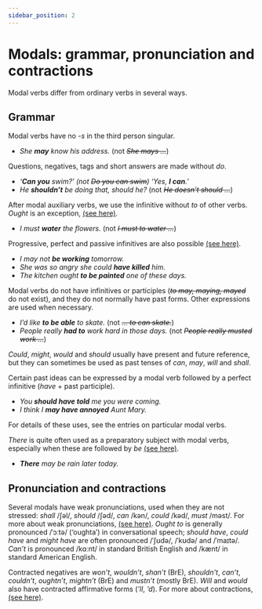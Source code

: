 ```yaml
---
sidebar_position: 2
---
```


# Modals: grammar, pronunciation and contractions

Modal verbs differ from ordinary verbs in several ways.

## Grammar

Modal verbs have no *\-s* in the third person singular.

- *She **may** know his address.* (not *~~She mays …~~*)

Questions, negatives, tags and short answers are made without *do*.

- *‘**Can you** swim?’ (not *~~Do you can swim~~*) ‘Yes, **I can**.’*
- *He **shouldn’t** be doing that, should he?* (not *~~He doesn’t should …~~*)

After modal auxiliary verbs, we use the infinitive without *to* of other verbs. *Ought* is an exception, [(see here)](./deduction-deciding-that-something-is-probable-should-ought-to-etc#present-or-future).

- *I must **water** the flowers.* (not *~~I must to water …~~*)

Progressive, perfect and passive infinitives are also possible [(see here)](./../infinitives-ing-forms-and-past-participles/infinitives-forms).

- *I may not **be working** tomorrow.*
- *She was so angry she could **have killed** him.*
- *The kitchen ought **to be painted** one of these days.*

Modal verbs do not have infinitives or participles (*~~to may, maying, mayed~~* do not exist), and they do not normally have past forms. Other expressions are used when necessary.

- *I’d like **to be able** to skate.* (not *~~… to can skate.~~*)
- *People really **had to** work hard in those days.* (not *~~People really musted work …~~*)

*Could*, *might*, *would* and *should* usually have present and future reference, but they can sometimes be used as past tenses of *can*, *may*, *will* and *shall*.

Certain past ideas can be expressed by a modal verb followed by a perfect infinitive (*have* + past participle).

- *You **should have told** me you were coming.*
- *I think I **may have annoyed** Aunt Mary.*

For details of these uses, see the entries on particular modal verbs.

*There* is quite often used as a preparatory subject with modal verbs, especially when these are followed by *be* [(see here)](./../../vocabulary/word-problems-from-a-to-z/there).

- ***There** may be rain later today.*

## Pronunciation and contractions

Several modals have weak pronunciations, used when they are not stressed: *shall* /ʃəl/, *should* /ʃəd/, *can* /kən/, *could* /kəd/, *must* /məst/. For more about weak pronunciations, [(see here)](./../speech-and-spoken-exchanges/pronunciation-weak-and-strong-forms). *Ought to* is generally pronounced /ˈɔːtə/ (‘oughta’) in conversational speech; *should have*, *could have* and *might have* are often pronounced /ˈʃʊdə/, /ˈkʊdə/ and /ˈmaɪtə/. *Can’t* is pronounced /kɑːnt/ in standard British English and /kænt/ in standard American English.

Contracted negatives are *won’t*, *wouldn’t*, *shan’t* (BrE), *shouldn’t*, *can’t*, *couldn’t*, *oughtn’t*, *mightn’t* (BrE) and *mustn’t* (mostly BrE). *Will* and *would* also have contracted affirmative forms (*’ll*, *’d*). For more about contractions, [(see here)](./../../vocabulary/word-formation-and-spelling/contractions-i-ll-don-t-etc).
